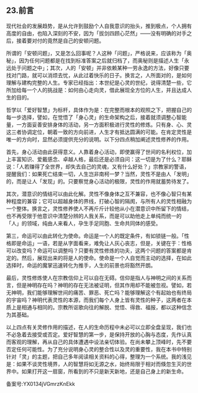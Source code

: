 ## 23.前言
现代社会的发展趋势，是从允许到鼓励个人自我意识的抬头，推到极点，个人拥有高度的自由，也陷入深刻的不安，因为「拔剑四顾心茫然」——没有明确的对手之后，接着要对付的竟然是自己的安顿问题。


所谓的「安顿问题」，又是怎么回事呢？人这种「问题」，严格说来，应该称为「奥秘」，因为任何问题都是在找到标准答案之后就归档了，而奥秘则是描述人生「永远处于问题之中」；其次，人的「安顿」并非依赖某种一劳永逸的方法，好像只要找对门路，就可以消烦去忧，从此过着快乐的日子。换言之，人所面对的，是如何理解与建构完整的人生。专家已经指出：本世纪是心灵的世纪，说得清楚一些，它所加给每一个人的挑战是：如何由心走向灵，借此展现全方位的人生，并且达成人生的目的。


哲学以「爱好智慧」为标杆，具体作为是：在完整而根本的观照之下，把握自己的每一步选择，譬如，在觉悟了「身心灵」的生命架构之后，接着就须调整心智能量，一方面妥善安排身体的活动，另一方面积极进行灵性的修炼。只有身、心、灵这三者协调定位，朝着一致的方向前进，人生才有抵达圆满的可能。在肯定灵性是唯一的方向时，显然必须提供充分的说明。以下分四点稍加阐述灵性修养的作用。


首先，身心活动由此获得意义。人靠着身心活动，即使赢得了世间的名利权位，加上丰富知识、爱戴感念、卓越人格，最后还是必须自问：这一切是为了什么？耶稣说：「人若赚得了全世界，却失去自己的灵魂，又有什么好处？」宗教家的警语，提醒我们：如果死亡结束一切，人生岂非南柯一梦？当然，灵性不是由人「发明」的，而是让人「发现」的。只要察觉身心活动的极限，灵性的作用就蓄势待发了。


其次，潜意识的情结可以由此化解。灵性不像身体之互不兼容，也不像心智只有某种程度的兼容；它可以超越身体的界线，打破心智的隔阂，与所有人的灵性相融为一个整体。换言之，灵性修养使人不再斤斤计较他从小在潜意识中所留下的情结，也不再受限于他意识中清楚分辨的人我关系，而是可以助他走上单纯而统一的「人」的领域，纯由人来看人，孕生手足同胞、生命共同体的感受。


第三，命运可以由此转化为使命。命运是一个人的既定条件，有如锁链一般。「性格即是命运」一语，若是从字面看来，难免让人灰心丧志，但是，关键在于：性格可以改变吗？命运可以调整吗？只要有灵性修炼的功夫，这两个问题的答案都是肯定的。然后，展现出来的将是人的使命。使命是一个人自觉而主动的选择，在如此选择时，命运的魔掌迅速转化为推手，人生的前景也将豁然开朗。


最后，灵性修炼使人在宗教信仰上可以自在无碍。信仰是指人与神明之间的关系而言，但是神明存在吗？神明的存在无法被证明，但其作用却不能被忽视。譬如，若无神明，我们能够理解世间的痛苦、罪恶、死亡吗？能够理解这个有起始也有终局的宇宙吗？神明代表灵性的本源，而我们每个人身上皆有灵性的种子，这两者在本质上是相通与相同的。宗教所讴歌向往的解脱、觉悟、得救、福报，都以这种信念为其基础。


以上四点有关灵修作用的描述，在人的生命历程中未必可以立即全盘呈现，我们也不必急着去接受或否定。爱好智慧的第一步，是保持开放的心胸与态度，先作认真而客观的理解，再从自己的具体遭遇中设法亲切体验。在尚未攀上顶峰时，先不要否定任何可能性。为了充分说明身心灵的整合性以及灵的重要性，我在本书中特别针对「灵」的主题，把自己多年阅读相关资料的心得，整理为一个系统。我的浅见是：如果不谈灵性境界，人的智慧将如无源之水，始终局限于相对而倏忽生灭的世界中。如果打开这一扇窗，所看到的不只是新天新地，还是自己身上的新生命。


备案号:YX0134jVGmrzKnEkk

